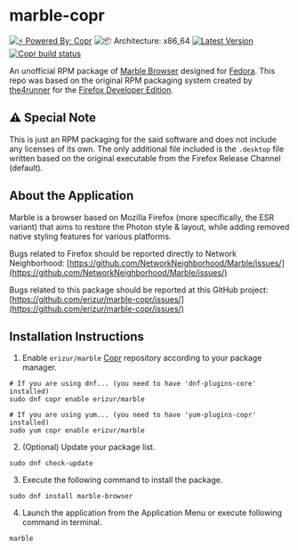 # marble-copr

[![⚡️ Powered By: Copr](https://img.shields.io/badge/⚡️_Powered_by-COPR-blue?style=flat-square)](https://copr.fedorainfracloud.org/)
![📦 Architecture: x86_64](https://img.shields.io/badge/📦_Architecture-x86__64-blue?style=flat-square)
[![Latest Version](https://img.shields.io/badge/dynamic/json?color=blue&label=Version&query=builds.latest.source_package.version&url=https%3A%2F%2Fcopr.fedorainfracloud.org%2Fapi_3%2Fpackage%3Fownername%3Derizur%26projectname%3Dmarble%26packagename%3Dmarble-browser%26with_latest_build%3DTrue&style=flat-square&logo=circle&logoColor=blue)](https://copr.fedorainfracloud.org/coprs/erizur/marble/package/marble-browser/)
[![Copr build status](https://copr.fedorainfracloud.org/coprs/erizur/marble/package/marble/status_image/last_build.png)](https://copr.fedorainfracloud.org/coprs/erizur/marble/package/marble-browser/)

An unofficial RPM package of [Marble Browser](https://github.com/NetworkNeighborhood/Marble) designed for [Fedora](https://getfedora.org).
This repo was based on the original RPM packaging system created by [the4runner](https://github.com/the4runner/firefox-dev/) for the [Firefox Developer Edition](https://www.mozilla.org/en-US/firefox/developer).

## ⚠️ Special Note
This is just an RPM packaging for the said software and does not include any licenses of its own. The only additional file included is the `.desktop` file written based on the original executable from the Firefox Release Channel (default).

## About the Application
Marble is a browser based on Mozilla Firefox (more specifically, the ESR variant) that aims to restore the Photon style & layout, while adding removed native styling features for various platforms.

Bugs related to Firefox should be reported directly to Network Neighborhood: 
[https://github.com/NetworkNeighborhood/Marble/issues/](https://github.com/NetworkNeighborhood/Marble/issues/)

Bugs related to this package should be reported at this GitHub project:
[https://github.com/erizur/marble-copr/issues/](https://github.com/erizur/marble-copr/issues/)

## Installation Instructions
1. Enable `erizur/marble` [Copr](https://copr.fedorainfracloud.org/) repository according to your package manager.

```Shell
# If you are using dnf... (you need to have 'dnf-plugins-core' installed)
sudo dnf copr enable erizur/marble

# If you are using yum... (you need to have 'yum-plugins-copr' installed)
sudo yum copr enable erizur/marble
```

2. (Optional) Update your package list.

```Shell
sudo dnf check-update
```

3. Execute the following command to install the package.

```Shell
sudo dnf install marble-browser
```

4. Launch the application from the Application Menu or execute following command in terminal.

```Shell
marble
```
